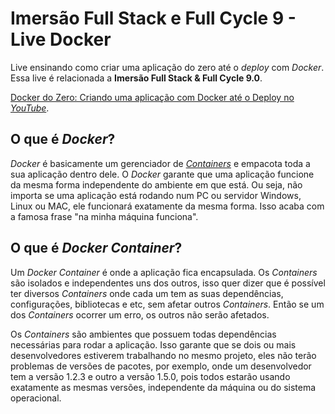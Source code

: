 # Imersão Full Stack e Full Cycle 9 - Live Docker

Live ensinando como criar uma aplicação do zero até o _deploy_ com _Docker_.
Essa live é relacionada a **Imersão Full Stack & Full Cycle 9.0**.

[Docker do Zero: Criando uma aplicação com Docker até o Deploy no _YouTube_](https://www.youtube.com/watch?v=F_pgDkErFIk).

## O que é _Docker_?

_Docker_ é basicamente um gerenciador de
[_Containers_](#o-que-é-docker-container) e empacota toda a sua aplicação dentro
dele. O _Docker_ garante que uma aplicação funcione da mesma forma independente
do ambiente em que está. Ou seja, não importa se uma aplicação está rodando num
PC ou servidor Windows, Linux ou MAC, ele funcionará exatamente da mesma forma.
Isso acaba com a famosa frase "na minha máquina funciona".

## O que é _Docker Container_?

Um _Docker Container_ é onde a aplicação fica encapsulada. Os _Containers_ são
isolados e independentes uns dos outros, isso quer dizer que é possível ter
diversos _Containers_ onde cada um tem as suas dependências, configurações,
bibliotecas e etc, sem afetar outros _Containers_. Então se um dos _Containers_
ocorrer um erro, os outros não serão afetados.

Os _Containers_ são ambientes que possuem todas dependências necessárias para
rodar a aplicação. Isso garante que se dois ou mais desenvolvedores estiverem
trabalhando no mesmo projeto, eles não terão problemas de versões de pacotes,
por exemplo, onde um desenvolvedor tem a versão 1.2.3 e outro a versão 1.5.0,
pois todos estarão usando exatamente as mesmas versões, independente da máquina
ou do sistema operacional.
